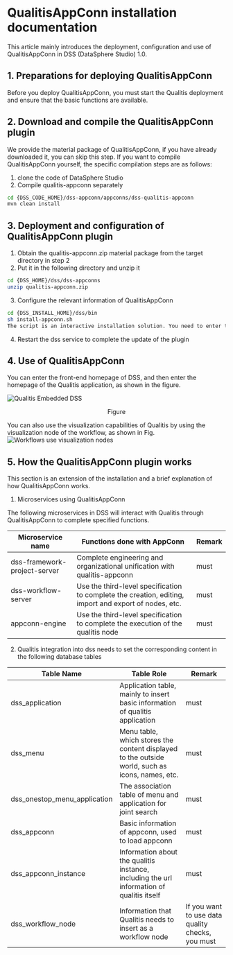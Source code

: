 # QualitisAppConn installation documentation

This article mainly introduces the deployment, configuration and use of QualitisAppConn in DSS (DataSphere Studio) 1.0.



## 1. Preparations for deploying QualitisAppConn

Before you deploy QualitisAppConn, you must start the Qualitis deployment and ensure that the basic functions are available.



## 2. Download and compile the QualitisAppConn plugin

We provide the material package of QualitisAppConn, if you have already downloaded it, you can skip this step. If you want to compile QualitisAppConn yourself, the specific compilation steps are as follows:
1. clone the code of DataSphere Studio
2. Compile qualitis-appconn separately
```bash 
cd {DSS_CODE_HOME}/dss-appconn/appconns/dss-qualitis-appconn
mvn clean install
```

## 3. Deployment and configuration of QualitisAppConn plugin


1. Obtain the qualitis-appconn.zip material package from the target directory in step 2
2. Put it in the following directory and unzip it
```bash 
cd {DSS_HOME}/dss/dss-appconns
unzip qualitis-appconn.zip
```
3. Configure the relevant information of QualitisAppConn
``` bash 
cd {DSS_INSTALL_HOME}/dss/bin
sh install-appconn.sh
The script is an interactive installation solution. You need to enter the string qualitis and the ip and port of the qualitis service to complete the installation.
```
4. Restart the dss service to complete the update of the plugin

## 4. Use of QualitisAppConn
You can enter the front-end homepage of DSS, and then enter the homepage of the Qualitis application, as shown in the figure.

![Qualitis Embedded DSS](../Images/Install%20and%20deploy/QualitisAppConn_Deployment/dss-qualitis.png)
<center>Figure</center>

You can also use the visualization capabilities of Qualitis by using the visualization node of the workflow, as shown in Fig.
![Workflows use visualization nodes](../Images/Install%20and%20deploy/QualitisAppConn_Deployment/workflow-qualitis.png)



## 5. How the QualitisAppConn plugin works
This section is an extension of the installation and a brief explanation of how QualitisAppConn works.

1. Microservices using QualitisAppConn

The following microservices in DSS will interact with Qualitis through QualitisAppConn to complete specified functions.

| Microservice name      | Functions done with AppConn   | Remark                                   |
|-----------------|----------------|----------------------------------------|
| dss-framework-project-server       | Complete engineering and organizational unification with qualitis-appconn    | must                                   |
| dss-workflow-server     | Use the third-level specification to complete the creation, editing, import and export of nodes, etc.| must                                   |
| appconn-engine | Use the third-level specification to complete the execution of the qualitis node |                    must                |

2. Qualitis integration into dss needs to set the corresponding content in the following database tables

| Table Name      | Table Role   | Remark                                   |
|-----------------|----------------|----------------------------------------|
| dss_application       | Application table, mainly to insert basic information of qualitis application   | must                                   |
| dss_menu     | Menu table, which stores the content displayed to the outside world, such as icons, names, etc.| must                                   |
| dss_onestop_menu_application | The association table of menu and application for joint search |                    must                |
| dss_appconn      | Basic information of appconn, used to load appconn  | must                                   |
| dss_appconn_instance  | Information about the qualitis instance, including the url information of qualitis itself   | must         |
| dss_workflow_node  | Information that Qualitis needs to insert as a workflow node   | If you want to use data quality checks, you must   |

